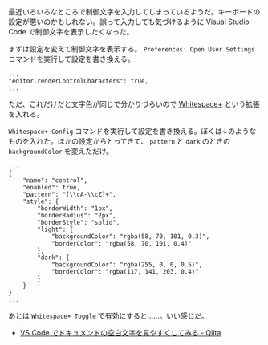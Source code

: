 最近いろいろなところで制御文字を入力してしまっているようだ。キーボードの設定が悪いのかもしれない。誤って入力しても気づけるように Visual Studio Code で制御文字を表示したくなった。

まずは設定を変えて制御文字を表示する。 `Preferences: Open User Settings` コマンドを実行して設定を書き換える。

```
...
"editor.renderControlCharacters": true,
...
```

ただ、これだけだと文字色が同じで分かりづらいので [Whitespace+](https://marketplace.visualstudio.com/items?itemName=davidhouchin.whitespace-plus) という拡張を入れる。

`Whitespace+ Config` コマンドを実行して設定を書き換える。ぼくは↓のようなものを入れた。ほかの設定からとってきて、 `pattern` と `dark` のときの `backgroundColor` を変えただけ。

```
...
{
    "name": "control",
    "enabled": true,
    "pattern": "[\\cA-\\cZ]+",
    "style": {
        "borderWidth": "1px",
        "borderRadius": "2px",
        "borderStyle": "solid",
        "light": {
            "backgroundColor": "rgba(58, 70, 101, 0.3)",
            "borderColor": "rgba(58, 70, 101, 0.4)"
        },
        "dark": {
            "backgroundColor": "rgba(255, 0, 0, 0.5)",
            "borderColor": "rgba(117, 141, 203, 0.4)"
        }
    }
}
...
```

あとは `Whitespace+ Toggle` で有効にすると……。いい感じだ。

- [VS Code でドキュメントの空白文字を見やすくしてみる - Qiita](http://qiita.com/satokaz/items/cb45d82f6f8f1e24c0d6)
